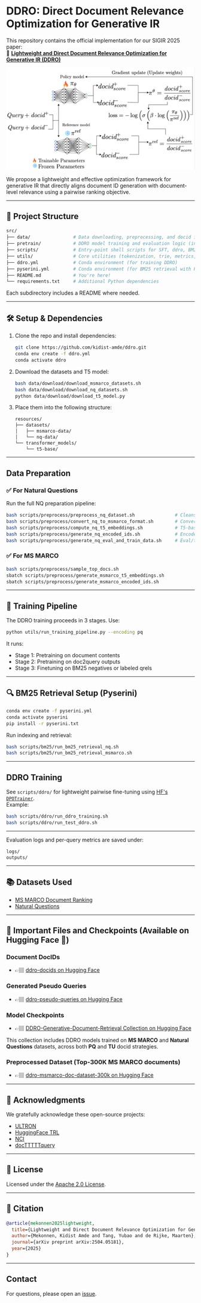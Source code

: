 # DDRO: Direct Document Relevance Optimization for Generative IR

This repository contains the official implementation for our SIGIR 2025 paper:  
📄 **[Lightweight and Direct Document Relevance Optimization for Generative IR (DDRO)](https://arxiv.org/abs/2504.05181)**  


![DDRO Image](src/arc_images/ddro_arc.png)

We propose a lightweight and effective optimization framework for generative IR that directly aligns document ID generation with document-level relevance using a pairwise ranking objective.

---

## 📁 Project Structure

```bash
src/
├── data/                # Data downloading, preprocessing, and docid instance generation
├── pretrain/            # DDRO model training and evaluation logic (incl. ddro)
├── scripts/             # Entry-point shell scripts for SFT, ddro, BM25, and preprocessing
├── utils/               # Core utilities (tokenization, trie, metrics, trainers)
├── ddro.yml             # Conda environment (for training DDRO)
├── pyserini.yml         # Conda environment (for BM25 retrieval with Pyserini)
├── README.md            # You're here!
└── requirements.txt     # Additional Python dependencies
```

Each subdirectory includes a README where needed.

---

## 🛠️ Setup & Dependencies

1. Clone the repo and install dependencies:
   ```bash
   git clone https://github.com/kidist-amde/ddro.git
   conda env create -f ddro.yml
   conda activate ddro
   ```

2. Download the datasets and T5 model:
   ```bash
   bash data/download/download_msmarco_datasets.sh
   bash data/download/download_nq_datasets.sh
   python data/download/download_t5_model.py
   ```

3. Place them into the following structure:
   ```
   resources/
   ├── datasets/
   │   ├── msmarco-data/
   │   └── nq-data/
   └── transformer_models/
       └── t5-base/
   ```

---

## Data Preparation

### ✅ For Natural Questions

Run the full NQ preparation pipeline:
```bash
bash scripts/preprocess/preprocess_nq_dataset.sh               # Cleans and merges NQ
bash scripts/preprocess/convert_nq_to_msmarco_format.sh        # Converts to MS MARCO style
bash scripts/preprocess/compute_nq_t5_embeddings.sh            # T5-based embeddings
bash scripts/preprocess/generate_nq_encoded_ids.sh             # Encode docids (URL, PQ, Atomic, Summary)
bash scripts/preprocess/generate_nq_eval_and_train_data.sh     # Eval/train file generation
```

### ✅ For MS MARCO

```bash
bash scripts/preprocess/sample_top_docs.sh
sbatch scripts/preprocess/generate_msmarco_t5_embeddings.sh
sbatch scripts/preprocess/generate_msmarco_encoded_ids.sh
```

---

## 🔁 Training Pipeline

The DDRO training proceeds in 3 stages. Use:

```bash
python utils/run_training_pipeline.py --encoding pq
```

It runs:
- Stage 1: Pretraining on document contents
- Stage 2: Pretraining on doc2query outputs
- Stage 3: Finetuning on BM25 negatives or labeled qrels

---

## 🔍 BM25 Retrieval Setup (Pyserini)

```bash
conda env create -f pyserini.yml
conda activate pyserini
pip install -r pyserini.txt
```

Run indexing and retrieval:
```bash
bash scripts/bm25/run_bm25_retrieval_nq.sh
bash scripts/bm25/run_bm25_retrieval_msmarco.sh
```

---

##  DDRO Training

See `scripts/ddro/` for lightweight pairwise fine-tuning using [HF's `DPOTrainer`](https://github.com/huggingface/trl).  
Example:
```bash
bash scripts/ddro/run_ddro_training.sh
bash scripts/ddro/run_test_ddro.sh
```

---


Evaluation logs and per-query metrics are saved under:
```
logs/
outputs/
```

---

## 📚 Datasets Used

- [MS MARCO Document Ranking](https://microsoft.github.io/msmarco/)
- [Natural Questions](https://ai.google.com/research/NaturalQuestions)

---
## 📂 Important Files and Checkpoints (Available on Hugging Face 🤗)

###  Document DocIDs
- 👉🏽 [ddro-docids on Hugging Face](https://huggingface.co/datasets/kiyam/ddro-docids)

###  Generated Pseudo Queries
- 👉🏽 [ddro-pseudo-queries on Hugging Face](https://huggingface.co/datasets/kiyam/ddro-pseudo-queries)

###  Model Checkpoints
- 👉🏽 [DDRO-Generative-Document-Retrieval Collection on Hugging Face](https://huggingface.co/collections/kiyam/ddro-generative-document-retrieval-680f63f2e9a72033598461c5)

This collection includes DDRO models trained on **MS MARCO** and **Natural Questions** datasets, across both **PQ** and **TU** docid strategies.

###  Preprocessed Dataset (Top-300K MS MARCO documents)
- 👉🏽 [ddro-msmarco-doc-dataset-300k on Hugging Face](https://huggingface.co/datasets/kiyam/ddro-msmarco-doc-dataset-300k)
---

## 🙏 Acknowledgments

We gratefully acknowledge these open-source projects:

- [ULTRON](https://github.com/smallporridge/WebUltron)
- [HuggingFace TRL](https://github.com/huggingface/trl)
- [NCI](https://github.com/solidsea98/Neural-Corpus-Indexer-NCI)
- [docTTTTTquery](https://github.com/castorini/docTTTTTquery)

---

## 📄 License

Licensed under the [Apache 2.0 License](LICENSE).

---

## 📌 Citation

```bibtex
@article{mekonnen2025lightweight,
  title={Lightweight and Direct Document Relevance Optimization for Generative Information Retrieval},
  author={Mekonnen, Kidist Amde and Tang, Yubao and de Rijke, Maarten},
  journal={arXiv preprint arXiv:2504.05181},
  year={2025}
}
```

---

## Contact

For questions, please open an [issue](https://github.com/kidist-amde/DDRO-Direct-Document-Relevance-Optimization/issues).


